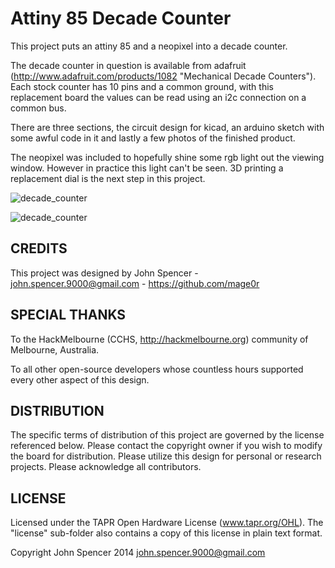 Attiny 85 Decade Counter
=============

This project puts an attiny 85 and a neopixel into a decade counter.

The decade counter in question is available from adafruit (http://www.adafruit.com/products/1082 "Mechanical Decade Counters").  Each stock counter has 10 pins and a common ground, with this replacement board the values can be read using an i2c connection on a common bus.

There are three sections, the circuit design for kicad, an arduino sketch with some awful code in it and lastly a few photos of the finished product.

The neopixel was included to hopefully shine some rgb light out the viewing window.  However in practice this light can't be seen.  3D printing a replacement dial is the next step in this project.

![decade_counter](https://raw2.github.com/mage0r/decade_counter/master/Photos/2014-04-24%2021.16.53.jpg)

![decade_counter](https://raw2.github.com/mage0r/decade_counter/master/Photos/2014-05-25%2014.48.05.jpg)

CREDITS
------------
This project was designed by John Spencer - john.spencer.9000@gmail.com - https://github.com/mage0r

SPECIAL THANKS
------------

To the HackMelbourne (CCHS, http://hackmelbourne.org) community of Melbourne, Australia.

To all other open-source developers whose countless hours supported every other aspect of this design.

DISTRIBUTION
------------
The specific terms of distribution of this project are governed by the
license referenced below. Please contact the copyright owner if you wish to modify the board for distribution. Please utilize this design for personal or research projects. Please acknowledge all contributors.

LICENSE
-------
Licensed under the TAPR Open Hardware License (www.tapr.org/OHL).
The "license" sub-folder also contains a copy of this license in plain text format.

Copyright John Spencer 2014
john.spencer.9000@gmail.com
